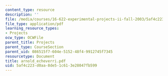 ```yaml
---
content_type: resource
description: ''
file: /media/courses/16-622-experimental-projects-ii-fall-2003/5af4c223d0aa8de51c613e28047fb599_arnold_echeverri.pdf
file_type: application/pdf
learning_resource_types:
- Projects
ocw_type: OCWFile
parent_title: Projects
parent_type: CourseSection
parent_uid: 086515f7-604e-5152-48f4-9912745f7345
resourcetype: Document
title: arnold_echeverri.pdf
uid: 5af4c223-d0aa-8de5-1c61-3e28047fb599
---
```

